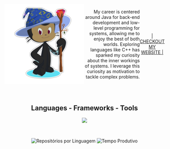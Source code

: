 <div style="display: flex; align-items: center;">
          <img align="left" src="https://github.com/Brevex/brevex.github.io/blob/23f35508e8ea0cf9df3e41088da5ba2c51cee0f4/images/myOctocat.png" style="width: 250px;" />
          <br>
          <br>
          <br>
           <p align="right">My career is centered around Java for back-end development and low-level programming 
          for systems, allowing me to enjoy the best of both worlds. Exploring languages like C++ 
          has sparked my curiosity about the inner workings of systems. I leverage this curiosity 
          as motivation to tackle complex problems.</p>
          <div align="center">
                    <a href="https://devbreno.com.br/">| CHECKOUT MY WEBSITE |</a>
          </div>
</div>
<br>
<br>
<div>
          <h2 align="center">Languages - Frameworks - Tools</h2>
          <p align="center">
            <a href="https://skillicons.dev">
              <img src="https://skillicons.dev/icons?i=java,spring,cpp,rust,html,css,git,linux" />
            </a>
          </p><br>
</div>

<p align="center">
  <img src="http://github-profile-summary-cards.vercel.app/api/cards/repos-per-language?username=brevex&theme=blueberry" href="http://github.com/brevex" alt="Repositórios por Linguagem">
  <img src="http://github-profile-summary-cards.vercel.app/api/cards/productive-time?username=brevex&theme=blueberry&utcOffset=8" href="http://github.com/brevex" alt="Tempo Produtivo">
</p>
